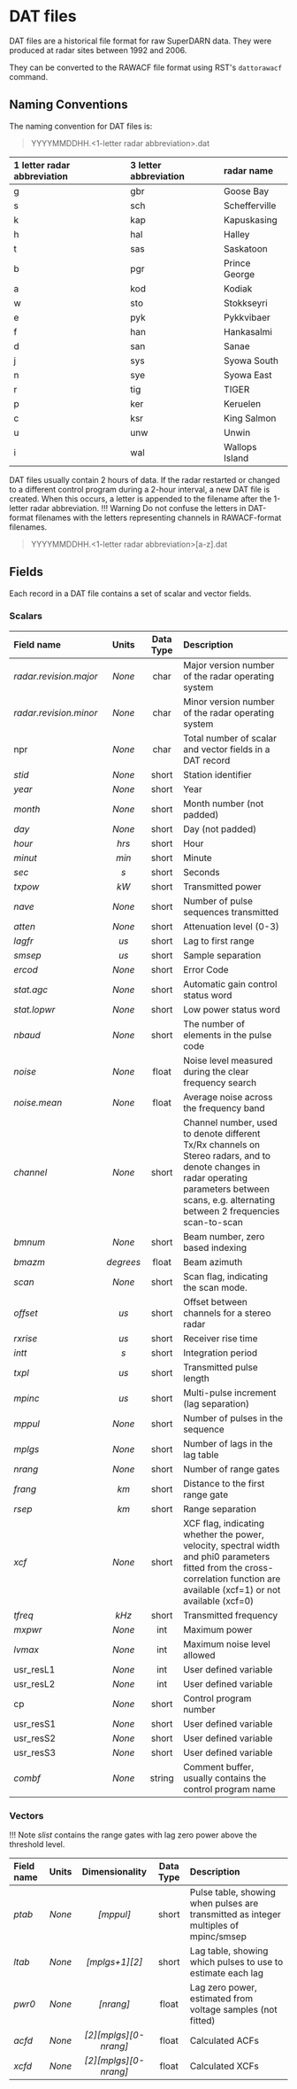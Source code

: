 <!-- Copyright (C) 2020 SuperDARN Canada, University of Saskatchewan 
author(s): Marina Schmidt 

Disclaimer: License under GNU v3.0, the file is found in the root directory under LICENSE 

-->
# DAT files 

DAT files are a historical file format for raw SuperDARN data. They were produced at radar sites between 1992 and 2006. 

They can be converted to the RAWACF file format using RST's `dattorawacf` command.

## Naming Conventions

The naming convention for DAT files is:

> YYYYMMDDHH.<1-letter radar abbreviation>.dat

| 1 letter radar abbreviation | 3 letter abbreviation | radar name     |
| :----                       | :---                  | :---           |
| g                           | gbr                   | Goose Bay      |
| s                           | sch                   | Schefferville  |
| k                           | kap                   | Kapuskasing    |
| h                           | hal                   | Halley         |
| t                           | sas                   | Saskatoon      |
| b                           | pgr                   | Prince George  |
| a                           | kod                   | Kodiak         |
| w                           | sto                   | Stokkseyri     |
| e                           | pyk                   | Pykkvibaer     |
| f                           | han                   | Hankasalmi     |
| d                           | san                   | Sanae          |
| j                           | sys                   | Syowa South    |
| n                           | sye                   | Syowa East     |
| r                           | tig                   | TIGER          |
| p                           | ker                   | Keruelen       |
| c                           | ksr                   | King Salmon    |
| u                           | unw                   | Unwin          |
| i                           | wal                   | Wallops Island |


DAT files usually contain 2 hours of data. If the radar restarted or changed to a different control program during a 2-hour interval, a new DAT file is created. When this occurs, a letter is appended to the filename after the 1-letter radar abbreviation.
!!! Warning
    Do not confuse the letters in DAT-format filenames with the letters representing channels in RAWACF-format filenames. 

> YYYYMMDDHH.<1-letter radar abbreviation>[a-z].dat

## Fields

Each record in a DAT file contains a set of scalar and vector fields. 

### Scalars

| Field name             | Units     | Data Type | Description                                                                                                                                                                                      |
| :----------            | :-----:   | :-------: | :---                                                                                                                                                                                             |
| *radar.revision.major* | *None*    | char      | Major version number of the radar operating system                                                                                                                                               |
| *radar.revision.minor* | *None*    | char      | Minor version number of the radar operating system                                                                                                                                               |
| npr | *None* | char | Total number of scalar and vector fields in a DAT record   |
| *stid*                 | *None*    | short     | Station identifier                                                                                                                                                                               |
| *year*                 | *None*    | short     | Year                                                                                                                                                                                             |
| *month*                | *None*    | short     | Month number (not padded)                                                                                                                                                                        |
| *day*                  | *None*    | short     | Day (not padded)                                                                                                                                                                                 |
| *hour*                 | *hrs*     | short     | Hour                                                                                                                                                                                             |
| *minut*                | *min*     | short     | Minute                                                                                                                                                                                           |
| *sec*                  | *s*       | short     | Seconds                                                                                                                                                                                          |
| *txpow*                | *kW*      | short     | Transmitted power                                                                                                                                                                                |
| *nave*                 | *None*    | short     | Number of pulse sequences transmitted                                                                                                                                                            |
| *atten*                | *None*    | short     | Attenuation level (0-3)                                                                                                                                                                               |
| *lagfr*                | *us*      | short     | Lag to first range                                                                                                                                                                               |
| *smsep*                | *us*      | short     | Sample separation                                                                                                                                                                                |
| *ercod*                | *None*    | short     | Error Code                                                                                                                                                                                       |
| *stat.agc*             | *None*    | short     | Automatic gain control status word                                                                                                                                                               |
| *stat.lopwr*           | *None*    | short     | Low power status word                                                                                                                                                                            |
| *nbaud*                | *None*    | short     | The number of elements in the pulse code                                                                                                                                                         |
| *noise*                | *None*    | float     | Noise level measured during the clear frequency search                                                                                                                                                     |
| *noise.mean*           | *None*    | float     | Average noise across the frequency band                                                                                                                                                          |
| *channel*              | *None*    | short     | Channel number, used to denote different Tx/Rx channels on Stereo radars, and to denote changes in radar operating parameters between scans, e.g. alternating between 2 frequencies scan-to-scan |
| *bmnum*                | *None*    | short     | Beam number, zero based indexing                                                                                                                                                                 |
| *bmazm*                | *degrees* | float     | Beam azimuth                                                                                                                                                                                     |
| *scan*                 | *None*    | short     | Scan flag, indicating the scan mode.                                                                                                                                                             |
| *offset*               | *us*      | short     | Offset between channels for a stereo radar                                                                                                                                                       |
| *rxrise*               | *us*      | short     | Receiver rise time                                                                                                                                                                               |
| *intt*                 | *s*       | short     | Integration period                                                                                                                                                            |
| *txpl*                 | *us*      | short     | Transmitted pulse length                                                                                                                                                                         |
| *mpinc*                | *us*      | short     | Multi-pulse increment (lag separation)                                                                                                                                                           |
| *mppul*                | *None*    | short     | Number of pulses in the sequence                                                                                                                                                                 |
| *mplgs*                | *None*    | short     | Number of lags in the lag table                                                                                                                                                                  |
| *nrang*                | *None*    | short     | Number of range gates                                                                                                                                                                            |
| *frang*                | *km*      | short     | Distance to the first range gate                                                                                                                                                                 |
| *rsep*                 | *km*      | short     | Range separation                                                                                                                                                                                 |
| *xcf*                  | *None*    | short     | XCF flag, indicating whether the power, velocity, spectral width and phi0 parameters fitted from the cross-correlation function are available (xcf=1) or not available (xcf=0)                   |
| *tfreq*                | *kHz*     | short     | Transmitted frequency                                                                                                                                                                            |
| *mxpwr*                | *None*      | int       | Maximum power                                                                                                                                                                                    |
| *lvmax*                | *None*    | int       | Maximum noise level allowed                                                                                                                                                                      |
| usr_resL1              | *None*    | int       | User defined variable            
| usr_resL2              | *None*    | int       | User defined variable                                                                                                                                                                          |
| cp                     | *None*     | short     | Control program number                                                                                                                                                                           |
| usr_resS1              | *None*    | short     | User defined variable                                                                                                                                                                            |
| usr_resS2              | *None*    | short     | User defined variable                                                                                                                                                                            |
| usr_resS3              | *None*    | short     | User defined variable                                                                                                                                                                            |
| *combf*                | *None*    | string    | Comment buffer, usually contains the control program name                                                                                                                                        |


### Vectors 

!!! Note
    *slist* contains the range gates with lag zero power above the threshold level.

| Field name  | Units    | Dimensionality | Data Type   | Description                                                                 |
| :---------- | :-----:  | :-------:      | :---:       | :---                                                                        |
| *ptab*      | *None*   | *[mppul]*      | short       | Pulse table, showing when pulses are transmitted as integer multiples of mpinc/smsep                                                              |
| *ltab*      | *None*   | *[mplgs+1][2]* | short       | Lag table, showing which pulses to use to estimate each lag                 |
| *pwr0*      | *None*     | *[nrang]*      | float       | Lag zero power, estimated from voltage samples (not fitted)  |
| *acfd*      | *None*   | *[2][mplgs][0-nrang]*    | float       | Calculated ACFs                                                             |
| *xcfd*      | *None*   | *[2][mplgs][0-nrang]*    | float       | Calculated XCFs                                                             |
